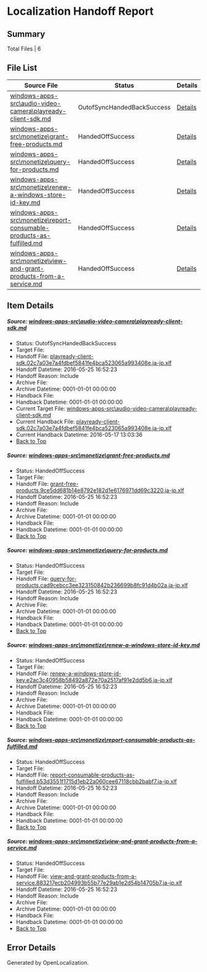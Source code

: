 # <a name='report-top'></a> Localization Handoff Report

## Summary
 Total Files | 6

## File List
 Source File | Status | Details 
 ----------- | ------ | ------- 
 [windows-apps-src\audio-video-camera\playready-client-sdk.md](https://github.com/Microsoft/windows-apps/blob/885b017fd853c596d44818391c00b026b9dfd0c9/windows-apps-src/audio-video-camera/playready-client-sdk.md) | OutofSyncHandedBackSuccess | [Details](#d0bb8dac611b8a641ed07f2b7c8363d587616950484)
 [windows-apps-src\monetize\grant-free-products.md](https://github.com/Microsoft/windows-apps/blob/2f4351d6f9bdc0b9a131ad5ead10ffba7e76c437/windows-apps-src/monetize/grant-free-products.md) | HandedOffSuccess | [Details](#9bce5649fc1a9400371e1f9bb67809f1c6288ec63276)
 [windows-apps-src\monetize\query-for-products.md](https://github.com/Microsoft/windows-apps/blob/2f4351d6f9bdc0b9a131ad5ead10ffba7e76c437/windows-apps-src/monetize/query-for-products.md) | HandedOffSuccess | [Details](#b8661d73487dde61b207159d11a0583700fa22bc3316)
 [windows-apps-src\monetize\renew-a-windows-store-id-key.md](https://github.com/Microsoft/windows-apps/blob/2f4351d6f9bdc0b9a131ad5ead10ffba7e76c437/windows-apps-src/monetize/renew-a-windows-store-id-key.md) | HandedOffSuccess | [Details](#6255346c568ed24e17c795834ab182f73707c4de3318)
 [windows-apps-src\monetize\report-consumable-products-as-fulfilled.md](https://github.com/Microsoft/windows-apps/blob/2f4351d6f9bdc0b9a131ad5ead10ffba7e76c437/windows-apps-src/monetize/report-consumable-products-as-fulfilled.md) | HandedOffSuccess | [Details](#b099bdc26565ef218eaf1f73c5bb3ec9c24065c33319)
 [windows-apps-src\monetize\view-and-grant-products-from-a-service.md](https://github.com/Microsoft/windows-apps/blob/2f4351d6f9bdc0b9a131ad5ead10ffba7e76c437/windows-apps-src/monetize/view-and-grant-products-from-a-service.md) | HandedOffSuccess | [Details](#92b62f36a519b49bd8f380b7f22920f38fe195b53335)

## Item Details
##### <a name='d0bb8dac611b8a641ed07f2b7c8363d587616950484'></a> Source: [windows-apps-src\audio-video-camera\playready-client-sdk.md](https://github.com/Microsoft/windows-apps/blob/885b017fd853c596d44818391c00b026b9dfd0c9/windows-apps-src/audio-video-camera/playready-client-sdk.md)
* Status: OutofSyncHandedBackSuccess
* Target File: 
* Handoff File: [playready-client-sdk.02c7a03e7a4fdbef5841fe4bca523065a993408e.ja-jp.xlf](https://github.com/Microsoft/WDG.handoff/blob/0b5cda0d4426259821002ff7f27998755d18e1bb/ol-handoff/Microsoft/windows-apps.ja-jp/master/playready-client-sdk.02c7a03e7a4fdbef5841fe4bca523065a993408e.ja-jp.xlf)
* Handoff Datetime: 2016-05-25 16:52:23
* Handoff Reason: Include
* Archive File: 
* Archive Datetime: 0001-01-01 00:00:00
* Handback File: 
* Handback Datetime: 0001-01-01 00:00:00
* Current Target File: [windows-apps-src\audio-video-camera\playready-client-sdk.md](https://github.com/Microsoft/windows-apps.ja-jp/blob/7de5def00ddc942844e8946e3a04f42648d0ed0f/windows-apps-src/audio-video-camera/playready-client-sdk.md)
* Current Handback File: [playready-client-sdk.02c7a03e7a4fdbef5841fe4bca523065a993408e.ja-jp.xlf](https://github.com/Microsoft/WDG.handback/blob/935783c612bc749e2ff543429272ea5748297168/ol-handback/Microsoft/windows-apps.ja-jp/master/playready-client-sdk.02c7a03e7a4fdbef5841fe4bca523065a993408e.ja-jp.xlf)
* Current Handback Datetime: 2016-05-17 13:03:36
* [Back to Top](#report-top)

##### <a name='9bce5649fc1a9400371e1f9bb67809f1c6288ec63276'></a> Source: [windows-apps-src\monetize\grant-free-products.md](https://github.com/Microsoft/windows-apps/blob/2f4351d6f9bdc0b9a131ad5ead10ffba7e76c437/windows-apps-src/monetize/grant-free-products.md)
* Status: HandedOffSuccess
* Target File: 
* Handoff File: [grant-free-products.9ce5dd681b14e8792e182d1e6176971dd69c3220.ja-jp.xlf](https://github.com/Microsoft/WDG.handoff/blob/0b5cda0d4426259821002ff7f27998755d18e1bb/ol-handoff/Microsoft/windows-apps.ja-jp/master/grant-free-products.9ce5dd681b14e8792e182d1e6176971dd69c3220.ja-jp.xlf)
* Handoff Datetime: 2016-05-25 16:52:23
* Handoff Reason: Include
* Archive File: 
* Archive Datetime: 0001-01-01 00:00:00
* Handback File: 
* Handback Datetime: 0001-01-01 00:00:00
* [Back to Top](#report-top)

##### <a name='b8661d73487dde61b207159d11a0583700fa22bc3316'></a> Source: [windows-apps-src\monetize\query-for-products.md](https://github.com/Microsoft/windows-apps/blob/2f4351d6f9bdc0b9a131ad5ead10ffba7e76c437/windows-apps-src/monetize/query-for-products.md)
* Status: HandedOffSuccess
* Target File: 
* Handoff File: [query-for-products.cad9cebcc3ee323150842b236699b8fc91d4b02a.ja-jp.xlf](https://github.com/Microsoft/WDG.handoff/blob/0b5cda0d4426259821002ff7f27998755d18e1bb/ol-handoff/Microsoft/windows-apps.ja-jp/master/query-for-products.cad9cebcc3ee323150842b236699b8fc91d4b02a.ja-jp.xlf)
* Handoff Datetime: 2016-05-25 16:52:23
* Handoff Reason: Include
* Archive File: 
* Archive Datetime: 0001-01-01 00:00:00
* Handback File: 
* Handback Datetime: 0001-01-01 00:00:00
* [Back to Top](#report-top)

##### <a name='6255346c568ed24e17c795834ab182f73707c4de3318'></a> Source: [windows-apps-src\monetize\renew-a-windows-store-id-key.md](https://github.com/Microsoft/windows-apps/blob/2f4351d6f9bdc0b9a131ad5ead10ffba7e76c437/windows-apps-src/monetize/renew-a-windows-store-id-key.md)
* Status: HandedOffSuccess
* Target File: 
* Handoff File: [renew-a-windows-store-id-key.e2ac3c40958b58492a872e70a2517af91e2dd5b6.ja-jp.xlf](https://github.com/Microsoft/WDG.handoff/blob/0b5cda0d4426259821002ff7f27998755d18e1bb/ol-handoff/Microsoft/windows-apps.ja-jp/master/renew-a-windows-store-id-key.e2ac3c40958b58492a872e70a2517af91e2dd5b6.ja-jp.xlf)
* Handoff Datetime: 2016-05-25 16:52:23
* Handoff Reason: Include
* Archive File: 
* Archive Datetime: 0001-01-01 00:00:00
* Handback File: 
* Handback Datetime: 0001-01-01 00:00:00
* [Back to Top](#report-top)

##### <a name='b099bdc26565ef218eaf1f73c5bb3ec9c24065c33319'></a> Source: [windows-apps-src\monetize\report-consumable-products-as-fulfilled.md](https://github.com/Microsoft/windows-apps/blob/2f4351d6f9bdc0b9a131ad5ead10ffba7e76c437/windows-apps-src/monetize/report-consumable-products-as-fulfilled.md)
* Status: HandedOffSuccess
* Target File: 
* Handoff File: [report-consumable-products-as-fulfilled.b53d3551f1715d1eb22a060cee67118cbb2babf7.ja-jp.xlf](https://github.com/Microsoft/WDG.handoff/blob/0b5cda0d4426259821002ff7f27998755d18e1bb/ol-handoff/Microsoft/windows-apps.ja-jp/master/report-consumable-products-as-fulfilled.b53d3551f1715d1eb22a060cee67118cbb2babf7.ja-jp.xlf)
* Handoff Datetime: 2016-05-25 16:52:23
* Handoff Reason: Include
* Archive File: 
* Archive Datetime: 0001-01-01 00:00:00
* Handback File: 
* Handback Datetime: 0001-01-01 00:00:00
* [Back to Top](#report-top)

##### <a name='92b62f36a519b49bd8f380b7f22920f38fe195b53335'></a> Source: [windows-apps-src\monetize\view-and-grant-products-from-a-service.md](https://github.com/Microsoft/windows-apps/blob/2f4351d6f9bdc0b9a131ad5ead10ffba7e76c437/windows-apps-src/monetize/view-and-grant-products-from-a-service.md)
* Status: HandedOffSuccess
* Target File: 
* Handoff File: [view-and-grant-products-from-a-service.883217ecb204993b55b77e29ab1e2d54b14705b7.ja-jp.xlf](https://github.com/Microsoft/WDG.handoff/blob/0b5cda0d4426259821002ff7f27998755d18e1bb/ol-handoff/Microsoft/windows-apps.ja-jp/master/view-and-grant-products-from-a-service.883217ecb204993b55b77e29ab1e2d54b14705b7.ja-jp.xlf)
* Handoff Datetime: 2016-05-25 16:52:23
* Handoff Reason: Include
* Archive File: 
* Archive Datetime: 0001-01-01 00:00:00
* Handback File: 
* Handback Datetime: 0001-01-01 00:00:00
* [Back to Top](#report-top)


## Error Details

Generated by OpenLocalization.
